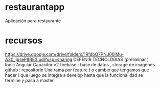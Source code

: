 # restaurantapp
Aplicación para restaurante 


# recursos 
https://drive.google.com/drive/folders/1RfdbQ7PNJ00lMu-A30_jgseP8RE3Iudl?usp=sharing
DEFENIR TECNOLOGIAS    (preliminar )
  Ionic
  Angular 
  Capacitor v2 
  firebase     : base de datos , storage de imagenes  
  github : repositorio 
  Una rama por feature  ( o cambio que tengamos que hacer ) que luego se integra  a develop hasta que la funcionalidad se termine y pasa a master 

